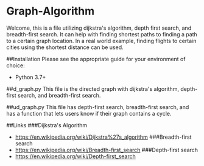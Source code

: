 # Graph-Algorithm
Welcome, this is a file utilizing dijkstra's algorithm, depth first search, and breadth-first search. It can help
with finding shortest paths to finding a path to a certain graph location. In a real world example, finding flights to 
certain cities using the shortest distance can be used. 

##Installation
Please see the appropriate guide for your environment of choice:
- Python 3.7+

##d_graph.py
This file is the directed graph with dijkstra's algorithm, depth-first search, and breadth-first search.

##ud_graph.py
This file has depth-first search, breadth-first search, and has a function that lets users know if their graph
contains a cycle. 

##Links
###Dijkstra's Algorithm
- https://en.wikipedia.org/wiki/Dijkstra%27s_algorithm
###Breadth-first search
- https://en.wikipedia.org/wiki/Breadth-first_search
###Depth-first search
- https://en.wikipedia.org/wiki/Depth-first_search